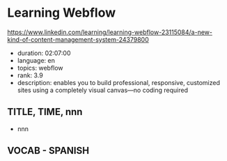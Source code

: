 # Learning Webflow

https://www.linkedin.com/learning/learning-webflow-23115084/a-new-kind-of-content-management-system-24379800

- duration: 02:07:00
- language: en
- topics: webflow
- rank: 3.9
- description: enables you to build professional, responsive, customized sites using a completely visual canvas—no coding required

## TITLE, TIME, nnn

- nnn

## VOCAB - SPANISH

```
```

